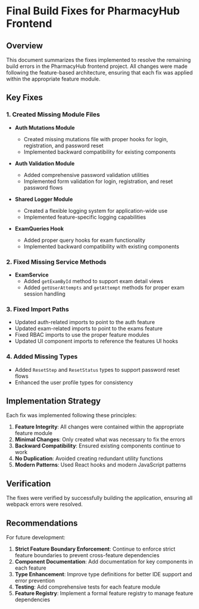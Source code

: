 # Final Build Fixes for PharmacyHub Frontend

## Overview

This document summarizes the fixes implemented to resolve the remaining build errors in the PharmacyHub frontend project. All changes were made following the feature-based architecture, ensuring that each fix was applied within the appropriate feature module.

## Key Fixes

### 1. Created Missing Module Files

- **Auth Mutations Module**
  - Created missing mutations file with proper hooks for login, registration, and password reset
  - Implemented backward compatibility for existing components

- **Auth Validation Module**
  - Added comprehensive password validation utilities
  - Implemented form validation for login, registration, and reset password flows

- **Shared Logger Module**
  - Created a flexible logging system for application-wide use
  - Implemented feature-specific logging capabilities

- **ExamQueries Hook**
  - Added proper query hooks for exam functionality
  - Implemented backward compatibility with existing components

### 2. Fixed Missing Service Methods

- **ExamService**
  - Added `getExamById` method to support exam detail views
  - Added `getUserAttempts` and `getAttempt` methods for proper exam session handling

### 3. Fixed Import Paths

- Updated auth-related imports to point to the auth feature
- Updated exam-related imports to point to the exams feature
- Fixed RBAC imports to use the proper feature modules
- Updated UI component imports to reference the features UI hooks

### 4. Added Missing Types

- Added `ResetStep` and `ResetStatus` types to support password reset flows
- Enhanced the user profile types for consistency

## Implementation Strategy

Each fix was implemented following these principles:

1. **Feature Integrity**: All changes were contained within the appropriate feature module
2. **Minimal Changes**: Only created what was necessary to fix the errors
3. **Backward Compatibility**: Ensured existing components continue to work
4. **No Duplication**: Avoided creating redundant utility functions
5. **Modern Patterns**: Used React hooks and modern JavaScript patterns

## Verification

The fixes were verified by successfully building the application, ensuring all webpack errors were resolved.

## Recommendations

For future development:

1. **Strict Feature Boundary Enforcement**: Continue to enforce strict feature boundaries to prevent cross-feature dependencies
2. **Component Documentation**: Add documentation for key components in each feature
3. **Type Enhancement**: Improve type definitions for better IDE support and error prevention
4. **Testing**: Add comprehensive tests for each feature module
5. **Feature Registry**: Implement a formal feature registry to manage feature dependencies

